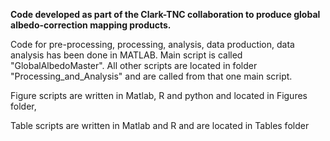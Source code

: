 **Code developed as part of the Clark-TNC collaboration to produce global albedo-correction mapping products.**

Code for pre-processing, processing, analysis, data production, data analysis has been done in MATLAB. Main script is called 
"GlobalAlbedoMaster". All other scripts are located in folder "Processing_and_Analysis" and are called from that one main script.

Figure scripts are written in Matlab, R and python and located in Figures folder,

Table scripts are written in Matlab and R and are located in Tables folder

